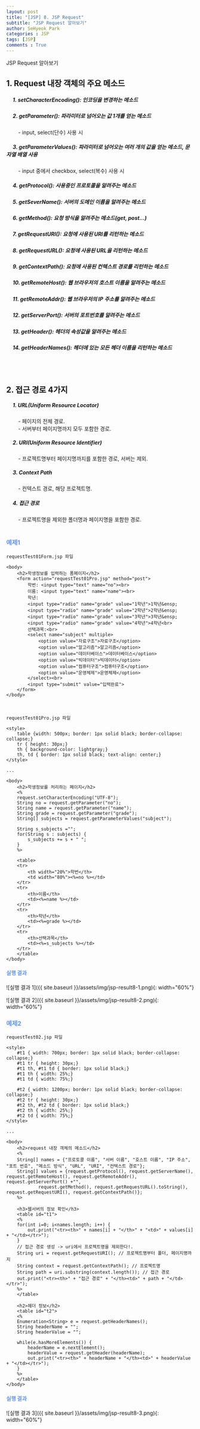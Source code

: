 ```yaml
---
layout: post
title: "[JSP] 8. JSP Request"
subtitle: "JSP Request 알아보기"
author: SeHyeok Park
categories : JSP
tags: [JSP]
comments : True
---
```

<div id='preview' class='display-none'>
JSP Request 알아보기
</div>

## 1. Request 내장 객체의 주요 메소드
##### &emsp; 1. setCharacterEncoding(): 인코딩을 변경하는 메소드
##### &emsp; 2. getParameter(): 파라미터로 넘어오는 값 1개를 얻는 메소드
&emsp;&emsp; - input, select(단수) 사용 시
##### &emsp; 3. getParameterValues(): 파라미터로 넘어오는 여러 개의 값을 얻는 메소드, 문자열 배열 사용
&emsp;&emsp; - input 중에서 checkbox, select(복수) 사용 시
##### &emsp; 4. getProtocol(): 사용중인 프로토콜을 알려주는 메소드 
##### &emsp; 5. getSeverName(): 서버의 도메인 이름을 알려주는 메소드
##### &emsp; 6. getMethod(): 요청 방식을 알려주는 메소드(get, post...)
##### &emsp; 7. getRequestURI(): 요청에 사용된 URI를 리턴하는 메소드
##### &emsp; 8. getRequestURL(): 요청에 사용된 URL을 리턴하는 메소드
##### &emsp; 9. getContextPath(): 요청에 사용된 컨텍스트 경로를 리턴하는 메소드
##### &emsp; 10. getRemoteHost(): 웹 브라우저의 호스트 이름을 알려주는 메소드
##### &emsp; 11. getRemoteAddr(): 웹 브라우저의 IP 주소를 알려주는 메소드 
##### &emsp; 12. getServerPort(): 서버의 포트번호를 알려주는 메소드 
##### &emsp; 13. getHeader(): 헤더의 속성값을 알려주는 메소드
##### &emsp; 14. getHeaderNames(): 헤더에 있는 모든 헤더 이름을 리턴하는 메소드
<br><br>

## 2. 접근 경로 4가지
##### &emsp; 1. URL(Uniform Resource Locator)
&emsp;&emsp; - 페이지의 전체 경로.<br>
&emsp;&emsp; - 서버부터 페이지명까지 모두 포함한 경로.<br>
##### &emsp; 2. URI(Uniform Resource Identifier)
&emsp;&emsp; - 프로젝트명부터 페이지명까지를 포함한 경로, 서버는 제외.
##### &emsp; 3. Context Path
&emsp;&emsp; - 컨텍스트 경로, 해당 프로젝트명.
##### &emsp; 4. 접근 경로
&emsp;&emsp; - 프로젝트명을 제외한 폴더명과 페이지명을 포함한 경로.
<br><br>

### <span style="color:cornflowerblue">예제1</span>
`requestTest01Form.jsp 파일`

```
<body>
	<h2>학생정보를 입력하는 폼페이지</h2>
	<form action="requestTest01Pro.jsp" method="post">
		학번: <input type="text" name="no"><br>
		이름: <input type="text" name="name"><br>
		학년: 
		<input type="radio" name="grade" value="1학년">1학년&ensp;
		<input type="radio" name="grade" value="2학년">2학년&ensp;
		<input type="radio" name="grade" value="3학년">3학년&ensp;
		<input type="radio" name="grade" value="4학년">4학년<br>
		선택과목:<br>
		<select name="subject" multiple>
			<option value="자료구조">자료구조</option>
			<option value="알고리즘">알고리즘</option>
			<option value="데이터베이스">데이터베이스</option>
			<option value="빅데이터">빅데이터</option>
			<option value="컴퓨터구조">컴퓨터구조</option>
			<option value="운영체제">운영체제</option>
		</select><br>
		<input type="submit" value="입력완료">
	</form>
</body>
```
<br>

`requestTest01Pro.jsp 파일`

```
<style>
	table {width: 500px; border: 1px solid black; border-collapse: collapse;}
	tr { height: 30px;}
	th { background-color: lightgray;}
	th, td { border: 1px solid black; text-align: center;}
</style>

...

<body>
	<h2>학생정보를 처리하는 페이지</h2>
	<%
	request.setCharacterEncoding("UTF-8");
	String no = request.getParameter("no");
	String name = request.getParameter("name");
	String grade = request.getParameter("grade");
	String[] subjects = request.getParameterValues("subject");
	
	String s_subjects ="";
	for(String s : subjects) {
		s_subjects += s + " ";
	}
	%>
	
	<table>
	<tr>
		<th width="20%">학번</th>
		<td width="80%"><%=no %></td>
	</tr>
	<tr>
		<th>이름</th>
		<td><%=name %></td>
	</tr>
	<tr>
		<th>학년</th>
		<td><%=grade %></td>
	</tr>
	<tr>
		<th>선택과목</th>
		<td><%=s_subjects %></td>
	</tr>
	</table>
</body>
```

#### <span style="color:cornflowerblue">실행 결과</span>
![실행 결과 1]({{ site.baseurl }}/assets/img/jsp-result8-1.png){: width="60%"}

![실행 결과 2]({{ site.baseurl }}/assets/img/jsp-result8-2.png){: width="60%"}

### <span style="color:cornflowerblue">예제2</span>
`requestTest02.jsp 파일`

```
<style>
	#t1 { width: 700px; border: 1px solid black; border-collapse: collapse;}
	#t1 tr { height: 30px;}
	#t1 th, #t1 td { border: 1px solid black;}
	#t1 th { width: 25%;}
	#t1 td { width: 75%;}
	
	#t2 { width: 1200px; border: 1px solid black; border-collapse: collapse;}
	#t2 tr { height: 30px;}
	#t2 th, #t2 td { border: 1px solid black;}
	#t2 th { width: 25%;}
	#t2 td { width: 75%;}
</style>

...

<body>
	<h2>request 내장 객체의 메소드</h2>
	<%
	String[] names = {"프로토콜 이름", "서버 이름", "호스트 이름", "IP 주소", "포트 번호", "메소드 방식", "URL", "URI", "컨텍스트 경로"};
	String[] values = {request.getProtocol(), request.getServerName(), request.getRemoteHost(), request.getRemoteAddr(), request.getServerPort() +"", 
			request.getMethod(), request.getRequestURL().toString(), request.getRequestURI(), request.getContextPath()}; 
	%>
	
	<h3>웹서버의 정보 확인</h3>
	<table id="t1">
	<%
	for(int i=0; i<names.length; i++) {
		out.print("<tr><th>" + names[i] + "</th>" + "<td>" + values[i] + "</td></tr>");
	}
	// 접근 경로 생성 -> uri에서 프로젝트명을 제외한다!.
	String uri = request.getRequestURI(); // 프로젝트명부터 폴더, 페이지명까지
	String context = request.getContextPath(); // 프로젝트명
	String path = uri.substring(context.length()); // 접근 경로
	out.print("<tr><th>" + "접근 경로" + "</th><td>" + path + "</td></tr>"); 
	%>
	</table>
	
	<h2>헤더 정보</h2>
	<table id="t2">
	<%
	Enumeration<String> e = request.getHeaderNames();
	String headerName = "";
	String headerValue = "";
	
	while(e.hasMoreElements()) {
		headerName = e.nextElement();
		headerValue = request.getHeader(headerName);
		out.print("<tr><th>" + headerName + "</th><td>" + headerValue + "</td></tr>");
	} 
	%>
	</table>
</body>
```

#### <span style="color:cornflowerblue">실행 결과</span>
![실행 결과 3]({{ site.baseurl }}/assets/img/jsp-result8-3.png){: width="60%"}